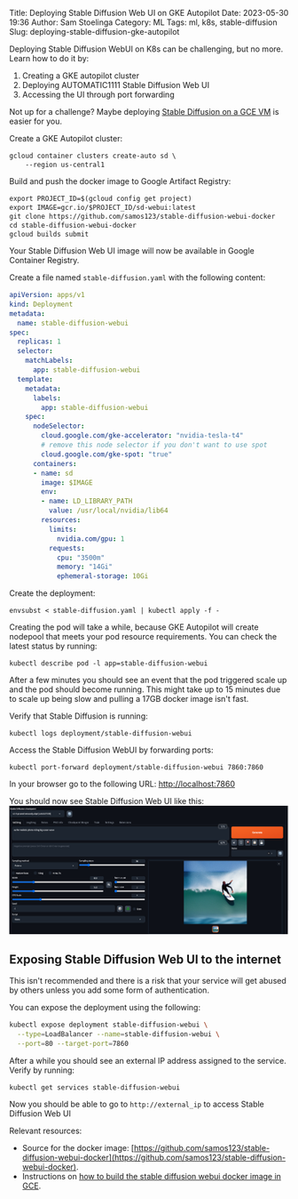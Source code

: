 Title: Deploying Stable Diffusion Web UI on GKE Autopilot
Date: 2023-05-30 19:36
Author: Sam Stoelinga
Category: ML
Tags: ml, k8s, stable-diffusion
Slug: deploying-stable-diffusion-gke-autopilot

Deploying Stable Diffusion WebUI on K8s can be challenging, but no more.
Learn how to do it by:

1. Creating a GKE autopilot cluster
2. Deploying AUTOMATIC1111 Stable Diffusion Web UI
3. Accessing the UI through port forwarding

Not up for a challenge? Maybe deploying [Stable Diffusion on a GCE VM](
https://samos-it.com/posts/deploying-stable-diffusion-web-ui-with-docker-on-gce-t4-vm.html)
is easier for you.


Create a GKE Autopilot cluster:
```
gcloud container clusters create-auto sd \
    --region us-central1
```

Build and push the docker image to Google Artifact Registry:
```
export PROJECT_ID=$(gcloud config get project)
export IMAGE=gcr.io/$PROJECT_ID/sd-webui:latest
git clone https://github.com/samos123/stable-diffusion-webui-docker
cd stable-diffusion-webui-docker
gcloud builds submit
```
Your Stable Diffusion Web UI image will now be available in Google Container Registry.

Create a file named `stable-diffusion.yaml` with the following content:
```yaml
apiVersion: apps/v1
kind: Deployment
metadata:
  name: stable-diffusion-webui
spec:
  replicas: 1
  selector:
    matchLabels:
      app: stable-diffusion-webui
  template:
    metadata:
      labels:
        app: stable-diffusion-webui
    spec:
      nodeSelector:
        cloud.google.com/gke-accelerator: "nvidia-tesla-t4"
        # remove this node selector if you don't want to use spot
        cloud.google.com/gke-spot: "true"
      containers:
      - name: sd
        image: $IMAGE
        env:
        - name: LD_LIBRARY_PATH
          value: /usr/local/nvidia/lib64
        resources:
          limits:
            nvidia.com/gpu: 1
          requests:
            cpu: "3500m"
            memory: "14Gi"
            ephemeral-storage: 10Gi
```

Create the deployment:
```
envsubst < stable-diffusion.yaml | kubectl apply -f -
```

Creating the pod will take a while, because GKE Autopilot will create nodepool
that meets your pod resource requirements. You can check the latest status
by running:
```
kubectl describe pod -l app=stable-diffusion-webui
```
After a few minutes you should see an event that the pod triggered scale up
and the pod should become running. This might take up to 15 minutes due to
scale up being slow and pulling a 17GB docker image isn't fast.

Verify that Stable Diffusion is running:
```
kubectl logs deployment/stable-diffusion-webui
```

Access the Stable Diffusion WebUI by forwarding ports:
```
kubectl port-forward deployment/stable-diffusion-webui 7860:7860
```

In your browser go to the following URL:
[http://localhost:7860](http://localhost:7860)

You should now see Stable Diffusion Web UI like this:
![sd-webui-screenshot](/images/sd-webui-screenshot.png)

## Exposing Stable Diffusion Web UI to the internet
This isn't recommended and there is a risk that your
service will get abused by others unless you add
some form of authentication.

You can expose the deployment using the following:
```sh
kubectl expose deployment stable-diffusion-webui \
  --type=LoadBalancer --name=stable-diffusion-webui \
  --port=80 --target-port=7860
```

After a while you should see an external IP address assigned to the service. Verify by running:
```sh
kubectl get services stable-diffusion-webui
```

Now you should be able to go to `http://external_ip` to access Stable Diffusion Web UI

Relevant resources:

- Source for the docker image: [https://github.com/samos123/stable-diffusion-webui-docker](https://github.com/samos123/stable-diffusion-webui-docker).
- Instructions on [how to build the stable diffusion webui docker image in GCE](https://samos-it.com/posts/deploying-stable-diffusion-web-ui-with-docker-on-gce-t4-vm.html).

